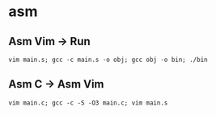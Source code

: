 # asm  
## Asm Vim -> Run  
```
vim main.s; gcc -c main.s -o obj; gcc obj -o bin; ./bin
```

## Asm C -> Asm Vim  
```
vim main.c; gcc -c -S -O3 main.c; vim main.s
```

